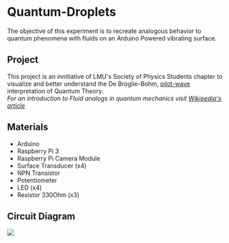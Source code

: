 # Quantum-Droplets
The objective of this experiment is to recreate analogous behavior to quantum phenomena with fluids on an Arduino Powered vibrating surface.

## Project
This project is an innitiative of LMU's Society of Physics Students chapter to visualize and better understand the De Broglie–Bohm, [pilot-wave](https://en.wikipedia.org/wiki/Pilot_wave) interpretation of Quantum Theory.<br>
*For an introduction to Fluid analogs in quantum mechanics visit [Wikipedia's article](https://en.m.wikipedia.org/wiki/Fluid_analogs_in_quantum_mechanics)*

## Materials
- Arduino
- Raspberry Pi 3
- Raspberry Pi Camera Module
- Surface Transducer (x4)
- NPN Transistor
- Potentiometer
- LED (x4)
- Resistor 330Ohm (x3)

## Circuit Diagram
<img src="http://juanjoneri.me/img/Quantum/Diagram.PNG"/>
